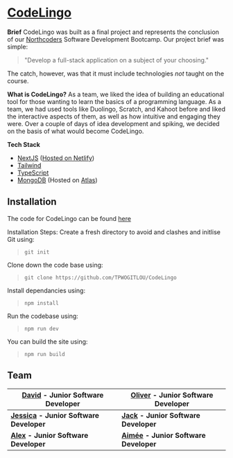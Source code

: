 ###
# [CodeLingo](https://codelingo-by-tpwogitlou.netlify.app/)
**Brief**
CodeLingo was built as a final project and represents the conclusion of our [Northcoders](https://northcoders.com/) Software Development Bootcamp. Our project brief was simple: 

> "Develop a full-stack application on a subject of your choosing."

The catch, however, was that it must include technologies *not* taught on the course.

**What is CodeLingo?**
As a team, we liked the idea of building an educational tool for those wanting to learn the basics of a programming language. As a team, we had used tools like Duolingo, Scratch, and Kahoot before and liked the interactive aspects of them, as well as how intuitive and engaging they were. Over a couple of days of idea development and spiking, we decided on the basis of what would become CodeLingo.


**Tech Stack**
- [NextJS](https://nextjs.org/) ([Hosted on Netlify](https://www.netlify.com/))
- [Tailwind](https://tailwindcss.com/)
- [TypeScript](https://www.typescriptlang.org/)
- [MongoDB](https://www.mongodb.com/) (Hosted on [Atlas](https://www.mongodb.com/atlas/database))




## Installation
The code for CodeLingo can be found [here](https://github.com/TPWOGITLOU/CodeLingo)

Installation Steps:
Create a fresh directory to avoid and clashes and initlise Git using: 
>  `git init`

Clone down the code base using:
> `git clone https://github.com/TPWOGITLOU/CodeLingo`

Install dependancies using:
> `npm install`

Run the codebase using:
> `npm run dev`

You can build the site using:
> `npm run build`

## Team
| [David](https://github.com/WolfieKnee) - Junior Software Developer | [Oliver](https://github.com/sudo-ollie) - Junior Software Developer |
|-------------------------------------------------------------------|------------------------------------------------------------------|
| **[Jessica](https://github.com/jessieharper) - Junior Software Developer** | **[Jack](https://github.com/jack-204) - Junior Software Developer**    |
| **[Alex](https://github.com/adunners) - Junior Software Developer**    | **[Aimée](https://github.com/aimeemuter) - Junior Software Developer** |

